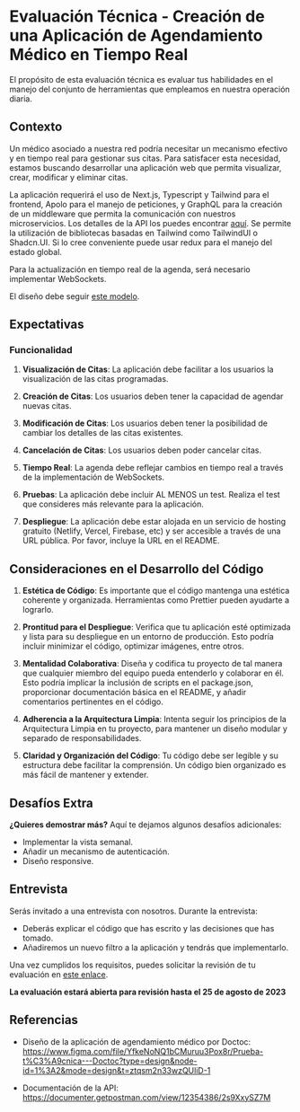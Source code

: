 # Evaluación Técnica - Creación de una Aplicación de Agendamiento Médico en Tiempo Real

El propósito de esta evaluación técnica es evaluar tus habilidades en el manejo del conjunto de herramientas que empleamos en nuestra operación diaria.

## Contexto

Un médico asociado a nuestra red podría necesitar un mecanismo efectivo y en tiempo real para gestionar sus citas. Para satisfacer esta necesidad, estamos buscando desarrollar una aplicación web que permita visualizar, crear, modificar y eliminar citas.

La aplicación requerirá el uso de Next.js, Typescript y Tailwind para el frontend, Apolo para el manejo de peticiones, y GraphQL para la creación de un middleware que permita la comunicación con nuestros microservicios. Los detalles de la API los puedes encontrar [aquí](https://documenter.getpostman.com/view/12354386/2s9XxySZ7M). Se permite la utilización de bibliotecas basadas en Tailwind como TailwindUI o Shadcn.UI. Si lo cree conveniente puede usar redux para el manejo del estado global.

Para la actualización en tiempo real de la agenda, será necesario implementar WebSockets.

El diseño debe seguir [este modelo](https://www.figma.com/file/YfkeNoNQ1bCMuruu3Pox8r/Prueba-t%C3%A9cnica---Doctoc?type=design&node-id=1%3A2&mode=design&t=LclTxMljKl186VGI-1).

## Expectativas

### Funcionalidad

1. **Visualización de Citas**: La aplicación debe facilitar a los usuarios la visualización de las citas programadas.

2. **Creación de Citas**: Los usuarios deben tener la capacidad de agendar nuevas citas.

3. **Modificación de Citas**: Los usuarios deben tener la posibilidad de cambiar los detalles de las citas existentes.

4. **Cancelación de Citas**: Los usuarios deben poder cancelar citas.

5. **Tiempo Real**: La agenda debe reflejar cambios en tiempo real a través de la implementación de WebSockets.

6. **Pruebas**: La aplicación debe incluir AL MENOS un test. Realiza el test que consideres más relevante para la aplicación.

7. **Despliegue**: La aplicación debe estar alojada en un servicio de hosting gratuito (Netlify, Vercel, Firebase, etc) y ser accesible a través de una URL pública. Por favor, incluye la URL en el README.

## Consideraciones en el Desarrollo del Código

1. **Estética de Código**: Es importante que el código mantenga una estética coherente y organizada. Herramientas como Prettier pueden ayudarte a lograrlo.

2. **Prontitud para el Despliegue**: Verifica que tu aplicación esté optimizada y lista para su despliegue en un entorno de producción. Esto podría incluir minimizar el código, optimizar imágenes, entre otros.

3. **Mentalidad Colaborativa**: Diseña y codifica tu proyecto de tal manera que cualquier miembro del equipo pueda entenderlo y colaborar en él. Esto podría implicar la inclusión de scripts en el package.json, proporcionar documentación básica en el README, y añadir comentarios pertinentes en el código.

4. **Adherencia a la Arquitectura Limpia**: Intenta seguir los principios de la Arquitectura Limpia en tu proyecto, para mantener un diseño modular y separado de responsabilidades.

5. **Claridad y Organización del Código**: Tu código debe ser legible y su estructura debe facilitar la comprensión. Un código bien organizado es más fácil de mantener y extender.

## Desafíos Extra

**¿Quieres demostrar más?** Aquí te dejamos algunos desafíos adicionales:

- Implementar la vista semanal.
- Añadir un mecanismo de autenticación.
- Diseño responsive.

## Entrevista

Serás invitado a una entrevista con nosotros. Durante la entrevista:

- Deberás explicar el código que has escrito y las decisiones que has tomado.
- Añadiremos un nuevo filtro a la aplicación y tendrás que implementarlo.

Una vez cumplidos los requisitos, puedes solicitar la revisión de tu evaluación en [este enlace](https://cal.com/josedrz/revision-de-prueba-tecnica). 

**La evaluación estará abierta para revisión hasta el 25 de agosto de 2023**

## Referencias

- Diseño de la aplicación de agendamiento médico por Doctoc: https://www.figma.com/file/YfkeNoNQ1bCMuruu3Pox8r/Prueba-t%C3%A9cnica---Doctoc?type=design&node-id=1%3A2&mode=design&t=ztqsm2n33wzQUliD-1

- Documentación de la API: https://documenter.getpostman.com/view/12354386/2s9XxySZ7M
